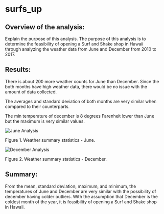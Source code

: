 # surfs_up
## Overview of the analysis: 
Explain the purpose of this analysis.
The purpose of this analysis is to determine the feasibility of opening a Surf and Shake shop in Hawaii through analyzing the weather data from June and December from 2010 to 2017. 

## Results: 
There is about 200 more weather counts for June than December. Since the both months have high weather data, there would be no issue with the amount of data collected.

The averages and standard deviation of both months are very similar when compared to their counterparts.

The min temperature of december is 8 degrees Farenheit lower than June but the maximum is very similar values.

![June Analysis](https://user-images.githubusercontent.com/110945895/197584208-b3969968-4196-4a8e-89f0-d40184d350a8.png)

Figure 1. Weather summary statistics -  June.

![December Analysis](https://user-images.githubusercontent.com/110945895/197584259-4d3a33e7-89fd-4054-80d5-622988b4463a.png)

Figure 2. Weather summary statistics - December.

## Summary: 
From the mean, standard deviation, maximum, and minimum, the temperatures of June and December are very similar with the possibility of december having colder outliers. With the assumption that December is the coldest month of the year, it is feasibility of opening a Surf and Shake shop in Hawaii.
